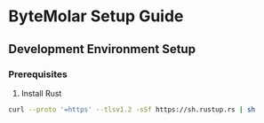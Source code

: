 # ByteMolar Setup Guide

## Development Environment Setup

### Prerequisites
1. Install Rust
```bash
curl --proto '=https' --tlsv1.2 -sSf https://sh.rustup.rs | sh